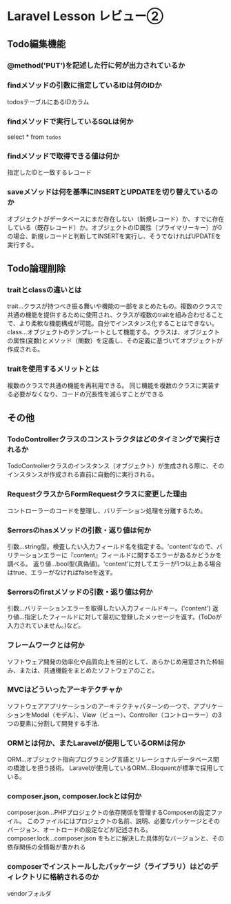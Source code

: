 # Laravel Lesson レビュー②

## Todo編集機能

### @method('PUT')を記述した行に何が出力されているか
<input type="hidden" name="_method" value="PUT">

### findメソッドの引数に指定しているIDは何のIDか
todosテーブルにあるIDカラム

### findメソッドで実行しているSQLは何か
select * from `todos` 

### findメソッドで取得できる値は何か
指定したIDと一致するレコード

### saveメソッドは何を基準にINSERTとUPDATEを切り替えているのか
オブジェクトがデータベースにまだ存在しない（新規レコード）か、すでに存在している（既存レコード）か。オブジェクトのID属性（プライマリーキー）が0の場合、新規レコードと判断してINSERTを実行し、そうでなければUPDATEを実行する。


## Todo論理削除

### traitとclassの違いとは
trait...クラスが持つべき振る舞いや機能の一部をまとめたもの。複数のクラスで共通の機能を提供するために使用され、クラスが複数のtraitを組み合わせることで、より柔軟な機能構成が可能。自分でインスタンス化することはできない。
class...オブジェクトのテンプレートとして機能する。クラスは、オブジェクトの属性(変数)とメソッド（関数）を定義し、その定義に基づいてオブジェクトが作成される。

### traitを使用するメリットとは
複数のクラスで共通の機能を再利用できる。 同じ機能を複数のクラスに実装する必要がなくなり、コードの冗長性を減らすことができる


## その他

### TodoControllerクラスのコンストラクタはどのタイミングで実行されるか
TodoControllerクラスのインスタンス（オブジェクト）が生成される際に、そのインスタンスが作成される直前に自動的に実行される。

### RequestクラスからFormRequestクラスに変更した理由
コントローラーのコードを整理し、バリデーション処理を分離するため。

### $errorsのhasメソッドの引数・返り値は何か
引数...string型。検査したい入力フィールド名を指定する。'content'なので、バリテーションエラーに『content』フィールドに関するエラーがあるかどうかを調べる。
返り値...bool型(真偽値)。'content'に対してエラーが1つ以上ある場合はtrue、エラーがなければfalseを返す。

### $errorsのfirstメソッドの引数・返り値は何か
引数...バリテーションエラーを取得したい入力フィールドキー。('content')
返り値...指定したフィールドに対して最初に登録したメッセージを返す。(ToDoが入力されていません。)など。

### フレームワークとは何か
ソフトウェア開発の効率化や品質向上を目的として、あらかじめ用意された枠組み、または、共通機能をまとめたソフトウェアのこと。

### MVCはどういったアーキテクチャか
ソフトウェアアプリケーションのアーキテクチャパターンの一つで、アプリケーションをModel（モデル）、View（ビュー）、Controller（コントローラー）の3つの要素に分割して開発する手法.

### ORMとは何か、またLaravelが使用しているORMは何か
ORM...オブジェクト指向プログラミング言語とリレーショナルデータベース間の橋渡しを担う技術。
Laravelが使用しているORM...Eloquentが標準で採用している。

### composer.json, composer.lockとは何か
composer.json...PHPプロジェクトの依存関係を管理するComposerの設定ファイル。 このファイルにはプロジェクトの名前、説明、必要なパッケージとそのバージョン、オートロードの設定などが記述される。
composer.lock...composer.json をもとに解決した具体的なバージョンと、その依存関係の全情報が書かれる

### composerでインストールしたパッケージ（ライブラリ）はどのディレクトリに格納されるのか
vendorフォルダ